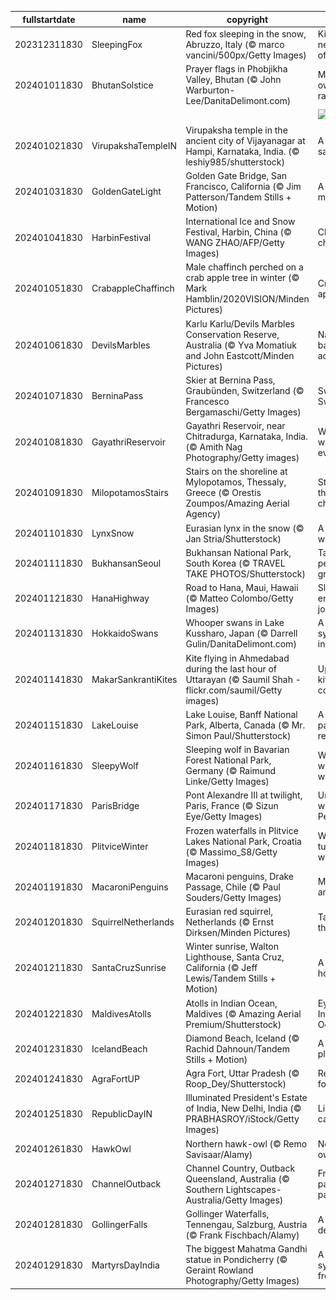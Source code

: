 |fullstartdate|name|copyright|title|image|
|--|--|--|--|--|
202312311830|SleepingFox|Red fox sleeping in the snow, Abruzzo, Italy (© marco vancini/500px/Getty Images)|Kicking the new year off right|![](/en-IN/2024/01/202312311830SleepingFox.jpg)|
202401011830|BhutanSolstice|Prayer flags in Phobjikha Valley, Bhutan (© John Warburton-Lee/DanitaDelimont.com)|Make your own rainbow|![](/en-IN/2024/01/202401011830BhutanSolstice.jpg)|
||||![](/en-IN/2024/01/.jpg)|
202401021830|VirupakshaTempleIN|Virupaksha temple in the ancient city of Vijayanagar at Hampi, Karnataka, India. (© leshiy985/shutterstock)|A celestial saga|![](/en-IN/2024/01/202401021830VirupakshaTempleIN.jpg)|
202401031830|GoldenGateLight|Golden Gate Bridge, San Francisco, California (© Jim Patterson/Tandem Stills + Motion)|A mist-ical marvel|![](/en-IN/2024/01/202401031830GoldenGateLight.jpg)|
202401041830|HarbinFestival|International Ice and Snow Festival, Harbin, China (© WANG ZHAO/AFP/Getty Images)|Chisels and chills|![](/en-IN/2024/01/202401041830HarbinFestival.jpg)|
202401051830|CrabappleChaffinch|Male chaffinch perched on a crab apple tree in winter (© Mark Hamblin/2020VISION/Minden Pictures)|Crab an apple!|![](/en-IN/2024/01/202401051830CrabappleChaffinch.jpg)|
202401061830|DevilsMarbles|Karlu Karlu/Devils Marbles Conservation Reserve, Australia (© Yva Momatiuk and John Eastcott/Minden Pictures)|Nature's balancing act|![](/en-IN/2024/01/202401061830DevilsMarbles.jpg)|
202401071830|BerninaPass|Skier at Bernina Pass, Graubünden, Switzerland (© Francesco Bergamaschi/Getty Images)|Swish Swiss Swish|![](/en-IN/2024/01/202401071830BerninaPass.jpg)|
202401081830|GayathriReservoir|Gayathri Reservoir, near Chitradurga, Karnataka, India. (© Amith Nag Photography/Getty images)|Water, water everywhere!|![](/en-IN/2024/01/202401081830GayathriReservoir.jpg)|
202401091830|MilopotamosStairs|Stairs on the shoreline at Mylopotamos, Thessaly, Greece (© Orestis Zoumpos/Amazing Aerial Agency)|Step up to the challenge!|![](/en-IN/2024/01/202401091830MilopotamosStairs.jpg)|
202401101830|LynxSnow|Eurasian lynx in the snow (© Jan Stria/Shutterstock)|A whiskered wanderer|![](/en-IN/2024/01/202401101830LynxSnow.jpg)|
202401111830|BukhansanSeoul|Bukhansan National Park, South Korea (© TRAVEL TAKE PHOTOS/Shutterstock)|Take this peak for granite|![](/en-IN/2024/01/202401111830BukhansanSeoul.jpg)|
202401121830|HanaHighway|Road to Hana, Maui, Hawaii (© Matteo Colombo/Getty Images)|Slow down, enjoy the journey!|![](/en-IN/2024/01/202401121830HanaHighway.jpg)|
202401131830|HokkaidoSwans|Whooper swans in Lake Kussharo, Japan (© Darrell Gulin/DanitaDelimont.com)|A feathered symphony in white|![](/en-IN/2024/01/202401131830HokkaidoSwans.jpg)|
202401141830|MakarSankrantiKites|Kite flying in Ahmedabad during the last hour of Uttarayan (© Saumil Shah - flickr.com/saumil/Getty images)|Up for a kite-flying contest?|![](/en-IN/2024/01/202401141830MakarSankrantiKites.jpg)|
202401151830|LakeLouise|Lake Louise, Banff National Park, Alberta, Canada (© Mr. Simon Paul/Shutterstock)|A little paradise for relaxing|![](/en-IN/2024/01/202401151830LakeLouise.jpg)|
202401161830|SleepyWolf|Sleeping wolf in Bavarian Forest National Park, Germany (© Raimund Linke/Getty Images)|Wake me when it warms up|![](/en-IN/2024/01/202401161830SleepyWolf.jpg)|
202401171830|ParisBridge|Pont Alexandre III at twilight, Paris, France (© Sizun Eye/Getty Images)|Under the watch of Pegasus|![](/en-IN/2024/01/202401171830ParisBridge.jpg)|
202401181830|PlitviceWinter|Frozen waterfalls in Plitvice Lakes National Park, Croatia (© Massimo_S8/Getty Images)|Waterfalls turned waterfreeze|![](/en-IN/2024/01/202401181830PlitviceWinter.jpg)|
202401191830|MacaroniPenguins|Macaroni penguins, Drake Passage, Chile (© Paul Souders/Getty Images)|Macaroni and freeze|![](/en-IN/2024/01/202401191830MacaroniPenguins.jpg)|
202401201830|SquirrelNetherlands|Eurasian red squirrel, Netherlands (© Ernst Dirksen/Minden Pictures)|Tales from the treetops|![](/en-IN/2024/01/202401201830SquirrelNetherlands.jpg)|
202401211830|SantaCruzSunrise|Winter sunrise, Walton Lighthouse, Santa Cruz, California (© Jeff Lewis/Tandem Stills + Motion)|A magic hour indeed|![](/en-IN/2024/01/202401211830SantaCruzSunrise.jpg)|
202401221830|MaldivesAtolls|Atolls in Indian Ocean, Maldives (© Amazing Aerial Premium/Shutterstock)|Eyes of the Indian Ocean|![](/en-IN/2024/01/202401221830MaldivesAtolls.jpg)|
202401231830|IcelandBeach|Diamond Beach, Iceland (© Rachid Dahnoun/Tandem Stills + Motion)|A gem of a place|![](/en-IN/2024/01/202401231830IcelandBeach.jpg)|
202401241830|AgraFortUP|Agra Fort, Uttar Pradesh (© Roop_Dey/Shutterstock)|Regal fort in focus|![](/en-IN/2024/01/202401241830AgraFortUP.jpg)|
202401251830|RepublicDayIN|Illuminated President's Estate of India, New Delhi, India (© PRABHASROY/iStock/Getty Images)|Lights of the capital|![](/en-IN/2024/01/202401251830RepublicDayIN.jpg)|
202401261830|HawkOwl|Northern hawk-owl (© Remo Savisaar/Alamy)|Not a night owl|![](/en-IN/2024/01/202401261830HawkOwl.jpg)|
202401271830|ChannelOutback|Channel Country, Outback Queensland, Australia (© Southern Lightscapes-Australia/Getty Images)|From parched to pastoral|![](/en-IN/2024/01/202401271830ChannelOutback.jpg)|
202401281830|GollingerFalls|Gollinger Waterfalls, Tennengau, Salzburg, Austria (© Frank Fischbach/Alamy)|A gentle descent|![](/en-IN/2024/01/202401281830GollingerFalls.jpg)|
202401291830|MartyrsDayIndia|The biggest Mahatma Gandhi statue in Pondicherry (© Geraint Rowland Photography/Getty Images)|A sculpted symbol of freedom|![](/en-IN/2024/01/202401291830MartyrsDayIndia.jpg)|
